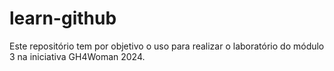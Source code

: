 # learn-github
Este repositório tem por objetivo o uso para realizar o laboratório do módulo 3 na iniciativa GH4Woman 2024.
